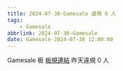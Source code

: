 ```yaml
---
title: 2024-07-30-Gamesale 違規 0 人
tags:
    - Gamesale
abbrlink: 2024-07-30-Gamesale
date: Gamesale-2024-07-30 12:00:00
---
```

Gamesale 板 [板規連結](https://www.ptt.cc/bbs/Gossiping/M.1637425085.A.07D.html)
昨天違規 0 人
